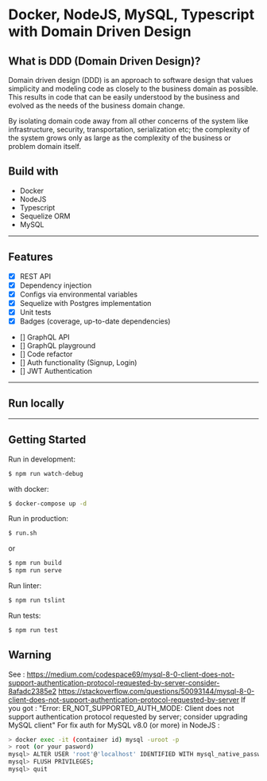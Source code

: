 # Docker, NodeJS, MySQL, Typescript with Domain Driven Design

## What is DDD (Domain Driven Design)?

Domain driven design (DDD) is an approach to software design that values simplicity and modeling code as closely to the business domain as possible. This results in code that can be easily understood by the business and evolved as the needs of the business domain change.

By isolating domain code away from all other concerns of the system like infrastructure, security, transportation, serialization etc; the complexity of the system grows only as large as the complexity of the business or problem domain itself.

## Build with
* Docker
* NodeJS
* Typescript
* Sequelize ORM
* MySQL
---

## Features

- [x] REST API
- [x] Dependency injection
- [x] Configs via environmental variables
- [x] Sequelize with Postgres implementation
- [x] Unit tests
- [x] Badges (coverage, up-to-date dependencies)
- [] GraphQL API
- [] GraphQL playground
- [] Code refactor
- [] Auth functionality (Signup, Login)
- [] JWT Authentication
---

## Run locally



---

## Getting Started

Run in development:

```sh
$ npm run watch-debug
```

with docker:

```sh
$ docker-compose up -d
```

Run in production:
```sh
$ run.sh
```
or
```sh
$ npm run build
$ npm run serve
```

Run linter:
```sh
$ npm run tslint
```

Run tests:
```sh
$ npm run test
```

## Warning

See : https://medium.com/codespace69/mysql-8-0-client-does-not-support-authentication-protocol-requested-by-server-consider-8afadc2385e2
https://stackoverflow.com/questions/50093144/mysql-8-0-client-does-not-support-authentication-protocol-requested-by-server
If you got : "Error: ER_NOT_SUPPORTED_AUTH_MODE: Client does not support authentication protocol requested by server; consider upgrading MySQL client"
For fix auth for MySQL v8.0 (or more) in NodeJS :
```sh
> docker exec -it (container id) mysql -uroot -p
> root (or your pasword)
mysql> ALTER USER 'root'@'localhost' IDENTIFIED WITH mysql_native_password BY 'your_new_password';
mysql> FLUSH PRIVILEGES;
mysql> quit
```

